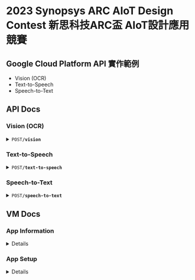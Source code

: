 # 2023 Synopsys ARC AIoT Design Contest 新思科技ARC盃 AIoT設計應用競賽
## Google Cloud Platform API 實作範例

* Vision (OCR)
* Text-to-Speech
* Speech-to-Text



## API Docs
### Vision (OCR)
<details>
  <summary><code>POST</code><code><b>/vision</b></code></summary>

#### Headers
> | key           | value                  | description                             |
> |---------------|------------------------|-----------------------------------------|
> | Authorization | Bearer $APP_AUTH_TOKEN | Please provide the authorization token. |

#### Parameters
> | name  |  type    | data type  | description                  |
> |-------|----------|------------|------------------------------|
> | image | required | image file | png, jpg, jpeg ... (< 10 MB) |

#### Responses
> | http code | content-type        | response            | description |
> |-----------|---------------------|---------------------|-------------|
> | `200`     | `application/json`  | `{"data": [...]}`   | OK          |
> | `4xx`     | `application/json`  | `{"errors": [...]}` | ClientError |
> | `5xx`     | `application/json`  | `{"errors": [...]}` | ServerError |

#### Example cURL
```shell
curl -X POST -k --location "$API_HOST/vision" --header "Authorization: Bearer $APP_AUTH_TOKEN" --form 'image=@"sign.jpg"'
```
</details>



### Text-to-Speech
<details>
  <summary><code>POST</code><code><b>/text-to-speech</b></code></summary>

#### Headers
> | key           | value                  | description                             |
> |---------------|------------------------|-----------------------------------------|
> | Authorization | Bearer $APP_AUTH_TOKEN | Please provide the authorization token. |

#### Parameters
> | name  |  type    | data type | description                          |
> |-------|----------|-----------|--------------------------------------|
> | text  | required | string    | Text to be converted (< 5,000 bytes) |

#### Responses
> | http code | content-type       | response            | description |
> |-----------|--------------------|---------------------|-------------|
> | `200`     | `audio/x-wav`      | audio file          | OK          |
> | `4xx`     | `application/json` | `{"errors": [...]}` | ClientError |
> | `5xx`     | `application/json` | `{"errors": [...]}` | ServerError |

#### Example cURL
```shell
curl -X POST -k --location "$API_HOST/text_to_speech" --header "Authorization: Bearer $APP_AUTH_TOKEN" --form 'text="在百家爭鳴的數位洪流時代，只要推動雲就能推動 AI 的世界。"' --output audio.wav
```
</details>



### Speech-to-Text
<details>
  <summary><code>POST</code><code><b>/speech-to-text</b></code></summary>

#### Headers
> | key           | value                  | description                             |
> |---------------|------------------------|-----------------------------------------|
> | Authorization | Bearer $APP_AUTH_TOKEN | Please provide the authorization token. |

#### Parameters
> | name  |  type    | data type  | description             |
> |-------|----------|------------|-------------------------|
> | audio | required | audio file | wav (< 1 min & < 10 MB) |

#### Responses
> | http code | content-type        | response            | description |
> |-----------|---------------------|---------------------|-------------|
> | `200`     | `application/json`  | `{"data": [...]}`   | OK          |
> | `4xx`     | `application/json`  | `{"errors": [...]}` | ClientError |
> | `5xx`     | `application/json`  | `{"errors": [...]}` | ServerError |

#### Example cURL
```shell
curl -X POST -k --location "$API_HOST/speech_to_text" --header "Authorization: Bearer $APP_AUTH_TOKEN" --form 'audio=@"audio.wav"'
```
</details>





## VM Docs
### App Information
<details>

> | Type    | Path / Command                |
> |---------|-------------------------------|
> | App Dir | /home/app/                    |
> | Config  | /home/app/dynacloud/config.py |
> | Log Dir | /var/log/app/                 |
> | Start   | `systemctl start app`         |
> | Stop    | `systemctl stop app`          |
</details>



### App Setup
<details>

#### Setup `APP_AUTH_TOKEN`
```shell
# Replace APP_AUTH_TOKEN with the random string in the config.
APP_AUTH_TOKEN=$(openssl rand -hex 40)
sed -i "s/APP_AUTH_TOKEN = '.*'/APP_AUTH_TOKEN = '$APP_AUTH_TOKEN'/" /home/app/dynacloud/config.py


# Before
APP_AUTH_TOKEN = '%_put_your_auth_token_here_%'

# After (This is an example random string. Please do not use this one.)
APP_AUTH_TOKEN = '2b417826febbb4c9cd40d0cc1f250679a3cb2d44a8ce3f93955e21218198be2e42a091dcc0b6fd38'
```



#### Enable & Start App
```shell
sudo systemctl enable app
sudo systemctl start app
sudo systemctl status app
```
</details>
